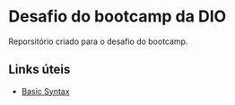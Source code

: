 # Desafio do bootcamp da DIO
Reporsitório criado para o desafio do bootcamp.

## Links úteis
- [Basic Syntax](https://www.markdownguide.org/basic-syntax/)
